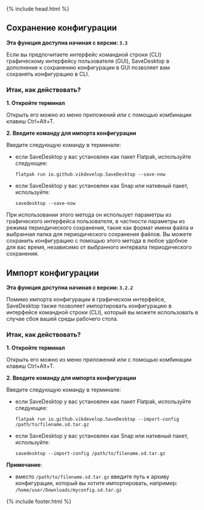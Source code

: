 {% include head.html %}

## Сохранение конфигурации

**Эта функция доступна начиная с версии: `3.3`**

Если вы предпочитаете интерфейс командной строки (CLI) графическому интерфейсу пользователя (GUI), SaveDesktop в дополнение к сохранению конфигурации в GUI позволяет вам сохранять конфигурацию в CLI.

### Итак, как действовать?
**1. Откройте терминал**

Открыть его можно из меню приложений или с помощью комбинации клавиш Ctrl+Alt+T.

**2. Введите команду для импорта конфигурации**

Введите следующую команду в терминале:
- если SaveDesktop у вас установлен как пакет Flatpak, используйте следующее:
     ```
     flatpak run io.github.vikdevelop.SaveDesktop --save-now
     ```
- если SaveDesktop у вас установлен как Snap или нативный пакет, используйте: 
     ```
     savedesktop --save-now
     ```

При использовании этого метода он использует параметры из графического интерфейса пользователя, в частности параметры из режима периодического сохранения, такие как формат имени файла и выбранная папка для периодического сохранения файлов. Вы можете сохранить конфигурацию с помощью этого метода в любое удобное для вас время, независимо от выбранного интервала периодического сохранения.

## Импорт конфигурации

**Эта функция доступна начиная с версии: `3.2.2`**

Помимо импорта конфигурации в графическом интерфейсе, SaveDesktop также позволяет импортировать конфигурацию в интерфейсе командной строки (CLI), который вы можете использовать в случае сбоя вашей среды рабочего стола.

### Итак, как действовать?
**1. Откройте терминал**

Открыть его можно из меню приложений или с помощью комбинации клавиш Ctrl+Alt+T.

**2. Введите команду для импорта конфигурации**

Введите следующую команду в терминале:
- если SaveDesktop у вас установлен как пакет Flatpak, используйте следующее:

     ```
     flatpak run io.github.vikdevelop.SaveDesktop --import-config /path/to/filename.sd.tar.gz
     ```

- если SaveDesktop у вас установлен как Snap или нативный пакет, используйте: 
     ```
     savedesktop --import-config /path/to/filename.sd.tar.gz
     ```

**Примечание**:
- вместо `/path/to/filename.sd.tar.gz` введите путь к архиву конфигурации, который вы хотите импортировать, например: `/home/user/Downloads/myconfig.sd.tar.gz`



{% include footer.html %}
